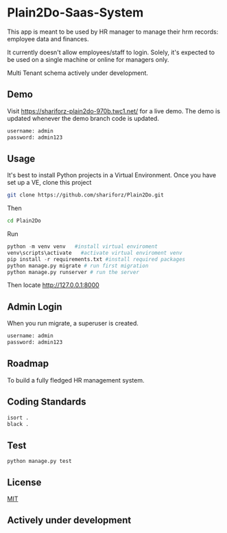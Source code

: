 # Plain2Do-Saas-System

This app is meant to be used by HR manager to manage their hrm records:
employee data
and
finances.

It currently doesn't allow employees/staff to login.
Solely, it's expected to be used on a single machine or online for managers only.

Multi Tenant schema actively under development.


## Demo
Visit  https://shariforz-plain2do-970b.twc1.net/ for a live demo. The demo is updated whenever the demo branch code is updated.
```bash
username: admin
password: admin123
```

## Usage
It's best to install Python projects in a Virtual Environment. Once you have set up a VE, clone this project

```bash
git clone https://github.com/shariforz/Plain2Do.git
```
Then

```bash
cd Plain2Do
```
Run

```python
python -m venv venv   #install virtual enviroment
venv\scripts\activate   #activate virtual enviroment venv
pip install -r requirements.txt #install required packages
python manage.py migrate # run first migration
python manage.py runserver # run the server
```
Then locate http://127.0.0.1:8000

## Admin Login
When you run migrate, a superuser is created.
```bash
username: admin
password: admin123
```

## Roadmap
To build a fully fledged HR management system.

## Coding Standards
```bash
isort .
black .
```

## Test
```base
python manage.py test
```

## License
[MIT](https://choosealicense.com/licenses/mit/)

## Actively under development
